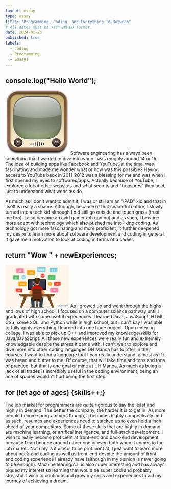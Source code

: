 ```yaml
---
layout: essay
type: essay
title: "Programming, Coding, and Everything In-Between"
# All dates must be YYYY-MM-DD format!
date: 2024-01-26
published: true
labels:
  - Coding
  - Programming
  - Essays
---
```

## console.log("Hello World");
<img width="200px" class="rounded float-start pe-4" src="../img/oldtimes.jpg">
Software engineering has always been something that I wanted to dive into when I was roughly around 14 or 15. The idea of building apps like Facebook and YouTube, at the time, was fascinating and made me wonder what or how was this possible? Having access to YouTube back in 2011-2012 was a blessing for me and was when I first opened my eyes to softwares/apps. Actually because of YouTube, I explored a lot of other websites and what secrets and "treasures" they held, just to understand what websites do.

As much as I don't want to admit it, I was or still am an "IPAD" kid and that in itself is really a shame. Although, because of that shameful nature, I slowly turned into a tech kid although I did still go outside and touch grass (trust me bro). I also became an avid gamer (oh god no) and as such, I became more adept with technology which also pushed me into liking coding. As technology got more fascinating and more proficient, it further deepened my desire to learn more about software development and coding in general. It gave me a motivation to look at coding in terms of a career. 

## return "Wow " + newExperiences;
<img width="200px" class="rounded float-end pe-4" src="../img/coding.jpg">
As I growed up and went through the highs and lows of high school, I focused on a computer science pathway until I graduated with some useful experiences. I learned Java, JavaScript, HTML, CSS, some SQL, and Python while in high school, but I can't say I was able to fully apply everything I learned into one huge project. Upon entering college, I was able to pick up C++ and improved my knowledge/skills for Java/JavaScript. All these new experiences were really fun and extremely knowledgable despite the stress it came with. I can't wait to explore and dive more into other coding languages UH Manoa has to offer in their courses. I want to find a language that I can really understand, almost as if it was bread and butter to me. Of course, that will take time and tons and tons of practice, but that is one goal of mine at UH Manoa. As much as being a jack of all trades is incredibly useful in the coding environment, being an ace of spades wouldn't hurt being the first step. 

## for (let age of ages) {skills++;}

The job market for programmers are quite rigorous to say the least and highly in demand. The better the company, the harder it is to get in. As more people become programmers though, it becomes highly competitively and as such, resumes and experiences need to stacked up to even hold a inch ahead of your competitors. Some of these skills that are highly in demand are machine learning, or artifical intelligence, and full-stack development. I wish to really become proficient at front-end and back-end development because I can bounce around either one or even both when it comes to the job market. Not only is it useful to be proficient at, I just want to learn more about back-end coding as well as front-end despite the amount of front-end coding experience I already have (although in my opinion is never going to be enough). Machine learnig/A.I. is also super interesting and has always piqued my interest so learning that would be super cool and probably stressful. I wish to continute and grow my skills and experiences to aid my journey of achieving a dream. 

